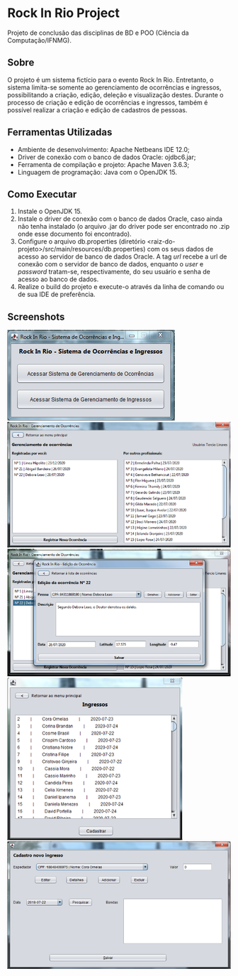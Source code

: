 # Rock In Rio Project

Projeto de conclusão das disciplinas de BD e POO (Ciência da Computação/IFNMG).

## Sobre

O projeto é um sistema fictício para o evento Rock In Rio.  Entretanto, o sistema limita-se somente ao gerenciamento de ocorrências e ingressos, possibilitando a criação, edição, deleção e visualização destes. Durante o processo de criação e edição de ocorrências e ingressos, também é possível realizar a criação e edição de cadastros de pessoas.

## Ferramentas Utilizadas

- Ambiente de desenvolvimento: Apache Netbeans IDE 12.0;
- Driver de conexão com o banco de dados Oracle: ojdbc6.jar;
- Ferramenta de compilação e projeto: Apache Maven 3.6.3;
- Linguagem de programação: Java com o OpenJDK 15.

## Como Executar

1. Instale o OpenJDK 15.
2. Instale o driver de conexão com o banco de dados Oracle, caso ainda não tenha instalado (o arquivo .jar do driver pode ser encontrado no .zip onde esse documento foi encontrado).
3. Configure o arquivo db.properties (diretório \<raiz-do-projeto\>/src/main/resources/db.properties) com os seus dados de acesso ao servidor de banco de dados Oracle. A tag *url* recebe a url de conexão com o servidor de banco de dados, enquanto o *user* e *password* tratam-se, respectivamente, do seu usuário e senha de acesso ao banco de dados.
4. Realize o build do projeto e execute-o através da linha de comando ou de sua IDE de preferência.

## Screenshots

<img src="./img/01.png" alt="01"  />

<img src="./img/02.png" alt="02" style="zoom: 80%;" />

<img src="./img/03.png" alt="03" style="zoom:80%;" />

<img src="./img/04.png" alt="04" style="zoom:80%;" />

<img src="./img/05.png" alt="05" style="zoom:80%;" />

